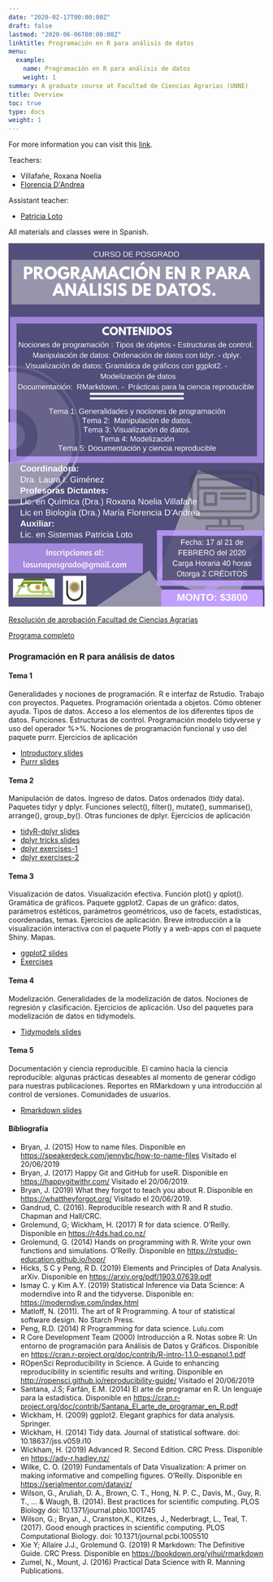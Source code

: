 ```yaml
---
date: "2020-02-17T00:00:00Z"
draft: false
lastmod: "2020-06-06T00:00:00Z"
linktitle: Programación en R para análisis de datos 
menu:
  example:
    name: Programación en R para análisis de datos
    weight: 1
summary: A graduate course at Facultad de Ciencias Agrarias (UNNE)
title: Overview
toc: true
type: docs
weight: 1
---
```


For more information you can visit this [link](https://flor14.github.io/Curso_r_unne_2020/).

Teachers: 
* Villafañe, Roxana Noelia
* [Florencia D'Andrea](https://twitter.com/cantoflor_87) 

Assistant teacher:
* [Patricia Loto](https://twitter.com/patriloto)

All materials and classes were in Spanish.  

![Propaganda](https://github.com/data-datum/rnv-cv/blob/master/static/files/propaganda_prog_r.jpg?raw=true)


[Resolución de aprobación Facultad de Ciencias Agrarias](https://github.com/data-datum/rnv-cv/blob/master/static/files/RES_11029-19_Curso_PROGRAMACION_EN_R.pdf)

[Programa completo](https://github.com/data-datum/rnv-cv/blob/master/static/files/programa-curso-R.pdf)
  
### Programación en R para análisis de datos 

#### Tema 1 
Generalidades y nociones de programación. R e interfaz de Rstudio. Trabajo con proyectos. Paquetes. Programación orientada a objetos. Cómo obtener ayuda. Tipos de datos. Acceso a los elementos de los diferentes tipos de datos. Funciones. Estructuras de control. Programación modelo tidyverse y uso del operador %>%. Nociones de programación funcional y uso del paquete purrr. Ejercicios de aplicación
* [Introductory slides](https://flor14.github.io/intro_r/intro_r.html#1)
* [Purrr slides](https://docs.google.com/presentation/d/10grHphosFSbLWmF29tS1kiCguiisBvb0RrsnQu1omGs/edit#slide=id.p)

#### Tema 2 
Manipulación de datos. Ingreso de datos. Datos ordenados (tidy data). Paquetes tidyr y dplyr. Funciones select(), filter(), mutate(), summarise(), arrange(), group_by(). Otras funciones de dplyr. Ejercicios de aplicación
* [tidyR-dplyr slides](https://data-datum.github.io/curso-r-analisis-datos/slides/tidyr-dplyr.html#1)
* [dplyr tricks slides](https://data-datum.github.io/curso-r-analisis-datos/slides/dplyr-trucos.html#1)
* [dplyr exercises-1](https://data-datum.github.io/curso-r-analisis-datos/slides/dplyr-ejercicios.html#1)
* [dplyr exercises-2](https://data-datum.github.io/curso-r-analisis-datos/slides/dplyr-ejercicios2.html#1)

#### Tema 3 
Visualización de datos. Visualización efectiva. Función plot() y qplot(). Gramática de gráficos. Paquete ggplot2. Capas de un gráfico: datos, parámetros estéticos,  parámetros geométricos, uso de facets, estadísticas, coordenadas, temas.  Ejercicios de aplicación. Breve introducción a la visualización interactiva con el paquete Plotly y a web-apps con el paquete Shiny. Mapas.
* [ggplot2 slides](https://flor14.github.io/visualizacion_2020/visualizacion#1)
* [Exercises](https://flor14.github.io/Curso_r_unne_2020/practica_vis_funciona.html)


#### Tema 4 
Modelización.  Generalidades de la modelización de datos. Nociones de regresión y clasificación. Ejercicios de aplicación. Uso del paquetes para modelización de datos en tidymodels. 
* [Tidymodels slides](https://data-datum.github.io/curso-r-analisis-datos/slides/ml-fundamentals.html#1)  

#### Tema 5 
Documentación y ciencia reproducible. El camino hacia la ciencia reproducible: algunas prácticas deseables al momento de generar código para nuestras publicaciones. Reportes en RMarkdown y una introducción al control de versiones. Comunidades de usuarios.
* [Rmarkdown slides](https://data-datum.github.io/curso-r-analisis-datos/slides/rmarkdown.html#1)


#### Bibliografía

* Bryan, J. (2015) How to name files. Disponible en https://speakerdeck.com/jennybc/how-to-name-files Visitado el 20/06/2019
* Bryan, J. (2017) Happy Git and GitHub for useR. Disponible en https://happygitwithr.com/ Visitado el  20/06/2019. 
* Bryan, J. (2019) What they forgot to teach you about R. Disponible en https://whattheyforgot.org/ Visitado el 20/06/2019.
* Gandrud, C. (2016). Reproducible research with R and R studio. Chapman and Hall/CRC.
* Grolemund, G; Wickham, H. (2017) R for data science. O’Reilly. Disponible en https://r4ds.had.co.nz/ 
* Grolemund, G. (2014) Hands on programming with R. Write your own functions and simulations. O’Reilly. Disponible en https://rstudio-education.github.io/hopr/
* Hicks, S C y Peng, R D. (2019) Elements and Principles of Data Analysis. arXiv. Disponible en https://arxiv.org/pdf/1903.07639.pdf 
* Ismay C. y Kim A.Y. (2019) Statistical Inference via Data Science: A moderndive into R and the tidyverse. Disponible en: https://moderndive.com/index.html
* Matloff, N. (2011). The art of R Programming. A tour of statistical software design. No Starch Press. 
* Peng, R.D. (2014) R Programming for data science. Lulu.com 
* R Core Development Team (2000) Introducción a R. Notas sobre R: Un entorno de programación para Análisis de Datos y Gráficos. Disponible en https://cran.r-project.org/doc/contrib/R-intro-1.1.0-espanol.1.pdf 
* ROpenSci Reproducibility in Science. A Guide to enhancing reproducibility in scientific results and writing. Disponible en http://ropensci.github.io/reproducibility-guide/ Visitado el 20/06/2019
* Santana, J.S; Farfán, E.M. (2014) El arte de programar en R. Un lenguaje para la estadística. Disponible en https://cran.r-project.org/doc/contrib/Santana_El_arte_de_programar_en_R.pdf
* Wickham, H. (2009) ggplot2. Elegant graphics for data analysis. Springer. 
* Wickham, H. (2014) Tidy data. Journal of statistical software. doi: 10.18637/jss.v059.i10
* Wickham, H. (2019) Advanced R. Second Edition. CRC Press. Disponible en https://adv-r.hadley.nz/ 
* Wilke, C. O. (2019) Fundamentals of Data Visualization: A primer on making informative and compelling figures. O’Reilly. Disponible en https://serialmentor.com/dataviz/  
* Wilson, G., Aruliah, D. A., Brown, C. T., Hong, N. P. C., Davis, M., Guy, R. T., ... & Waugh, B. (2014). Best practices for scientific computing. PLOS Biology doi: 10.1371/journal.pbio.1001745 
* Wilson, G.; Bryan, J., Cranston,K., Kitzes, J., Nederbragt, L., Teal, T. (2017). Good enough practices in scientific computing. PLOS Computational Biology. doi: 10.1371/journal.pcbi.1005510
* Xie Y; Allaire J.J., Grolemund G. (2019) R Markdown: The Definitive Guide. CRC Press. Disponible en https://bookdown.org/yihui/rmarkdown
* Zumel, N., Mount, J. (2016) Practical Data Science with R. Manning Publications. 

    